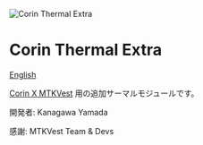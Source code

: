 ![Corin Thermal Extra](https://github.com/user-attachments/assets/32b7b6ca-bb36-4018-9aa4-b348d0cf9360)

# Corin Thermal Extra

[English](./README.md)

[Corin X MTKVest](https://github.com/LoggingNewMemory/CorinXMTKVest) 用の追加サーマルモジュールです。

開発者: Kanagawa Yamada

感謝: MTKVest Team & Devs
